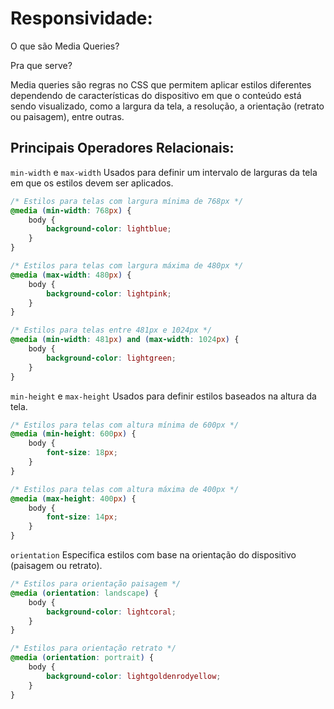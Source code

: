 # Responsividade:

O que são Media Queries?

Pra que serve? 

Media queries são regras no CSS que permitem aplicar estilos diferentes dependendo de características do dispositivo em que o conteúdo está sendo visualizado, como a largura da tela, a resolução, a orientação (retrato ou paisagem), entre outras.

## Principais Operadores Relacionais:

`min-width` e `max-width`
Usados para definir um intervalo de larguras da tela em que os estilos devem ser aplicados.

``````CSS
/* Estilos para telas com largura mínima de 768px */
@media (min-width: 768px) {
    body {
        background-color: lightblue;
    }
}

/* Estilos para telas com largura máxima de 480px */
@media (max-width: 480px) {
    body {
        background-color: lightpink;
    }
}

/* Estilos para telas entre 481px e 1024px */
@media (min-width: 481px) and (max-width: 1024px) {
    body {
        background-color: lightgreen;
    }
}
``````
`min-height` e `max-height`
Usados para definir estilos baseados na altura da tela.

``````CSS
/* Estilos para telas com altura mínima de 600px */
@media (min-height: 600px) {
    body {
        font-size: 18px;
    }
}

/* Estilos para telas com altura máxima de 400px */
@media (max-height: 400px) {
    body {
        font-size: 14px;
    }
}

``````
`orientation`
Especifica estilos com base na orientação do dispositivo (paisagem ou retrato).

``````CSS
/* Estilos para orientação paisagem */
@media (orientation: landscape) {
    body {
        background-color: lightcoral;
    }
}

/* Estilos para orientação retrato */
@media (orientation: portrait) {
    body {
        background-color: lightgoldenrodyellow;
    }
}

``````